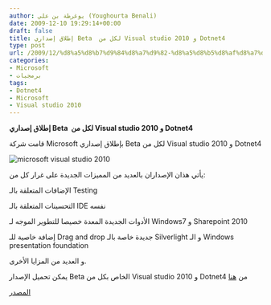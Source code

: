 ```yaml
---
author: يوغرطة بن علي (Youghourta Benali)
date: 2009-12-10 19:29:14+00:00
draft: false
title: إطلاق إصداري Beta  لكل من Visual studio 2010 و Dotnet4
type: post
url: /2009/12/%d8%a5%d8%b7%d9%84%d8%a7%d9%82-%d8%a5%d8%b5%d8%af%d8%a7%d8%b1%d9%8a-beta-%d9%84%d9%83%d9%84-%d9%85%d9%86-visual-studio-2010-%d9%88-dotnet4/
categories:
- Microsoft
- برمجيات
tags:
- Dotnet4
- Microsoft
- Visual studio 2010
---
```


**إطلاق إصداري Beta  لكل من Visual studio 2010 و Dotnet4**



قامت شركة Microsoft بإطلاق إصداري Beta لكل من Visual studio 2010 و Dotnet4

![microsoft visual studio 2010](https://www.it-scoop.com/wp-content/uploads/2009/12/microsoft-visual-studio-20101-300x225.jpg)


يأتي هذان الإصداران بالعديد من المميزات الجديدة على غرار كل من:

الإضافات المتعلقة بالـ Testing

التحسينات المتعلقة بالـ IDE نفسه

الأدوات الجديدة المعدة خصيصا للتطوير الموجه لـ Windows7 و Sharepoint 2010

إضافة خاصية للـ Drag and drop جديدة خاصة بالـ Silverlight و الـ Windows presentation foundation

و العديد من المزايا الأخرى.

يمكن تحميل الإصدار Beta الخاص بكل من Visual studio 2010 و Dotnet4 من [هنا](http://www.microsoft.com/visualstudio/en-us/default.mspx)

[المصدر](http://www.microsoft.com/presspass/press/2009/oct09/10-19vsfinalstretchpr.mspx)
